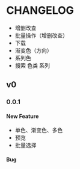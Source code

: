 # CHANGELOG

- 增删改查
- 批量操作（增删改查）
- 下载
- 渐变色（方向）
- 系列色
- 搜索 色类 系列

## v0

### 0.0.1

#### New Feature

- 单色、渐变色、多色
- 预览
- 批量选择

#### Bug
